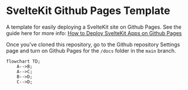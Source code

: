 # SvelteKit Github Pages Template

A template for easily deploying a SvelteKit site on Github Pages. See the guide here for more info: [How to Deploy SvelteKit Apps on Github Pages](https://sveltesaas.com/articles/sveltekit-github-pages-guide)

Once you've cloned this repository, go to the Github repository Settings page and turn on Github Pages for the `/docs` folder in the `main` branch.

```mermaid
flowchart TD;
    A-->B;
    A-->C;
    B-->D;
    C-->D;
```
